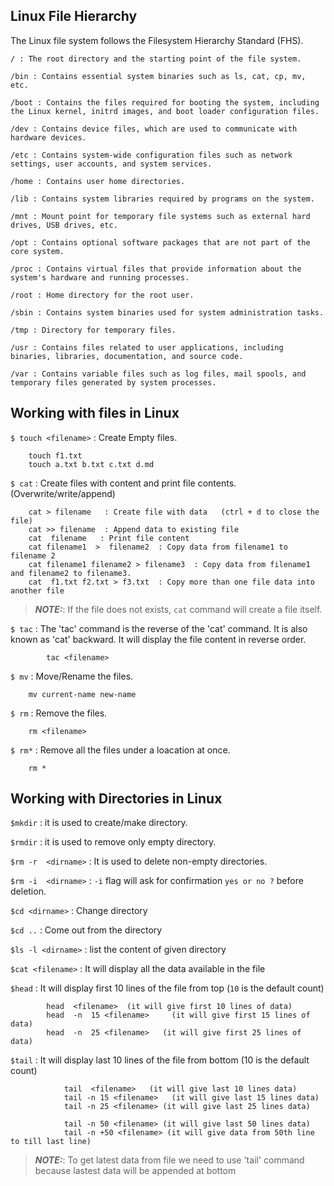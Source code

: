 ## Linux File Hierarchy

The Linux file system follows the Filesystem Hierarchy Standard (FHS).

```
/ : The root directory and the starting point of the file system.

/bin : Contains essential system binaries such as ls, cat, cp, mv, etc.

/boot : Contains the files required for booting the system, including the Linux kernel, initrd images, and boot loader configuration files.

/dev : Contains device files, which are used to communicate with hardware devices.

/etc : Contains system-wide configuration files such as network settings, user accounts, and system services.

/home : Contains user home directories.

/lib : Contains system libraries required by programs on the system.

/mnt : Mount point for temporary file systems such as external hard drives, USB drives, etc.

/opt : Contains optional software packages that are not part of the core system.

/proc : Contains virtual files that provide information about the system's hardware and running processes.

/root : Home directory for the root user.

/sbin : Contains system binaries used for system administration tasks.

/tmp : Directory for temporary files.

/usr : Contains files related to user applications, including binaries, libraries, documentation, and source code.

/var : Contains variable files such as log files, mail spools, and temporary files generated by system processes.
```


## Working with files in Linux

`$ touch <filename>` : Create Empty files.

```
    touch f1.txt
    touch a.txt b.txt c.txt d.md
```

`$ cat` : Create files with content and print file contents. (Overwrite/write/append)

```
    cat > filename   : Create file with data   (ctrl + d to close the file)
	cat >> filename  : Append data to existing file
	cat  filename   : Print file content
	cat filename1  >  filename2  : Copy data from filename1 to filename 2
    cat filename1 filename2 > filename3  : Copy data from filename1 and filename2 to filename3.
	cat  f1.txt f2.txt > f3.txt  : Copy more than one file data into another file

```

> **_NOTE:_**: If the file does not exists, `cat` command will create a file itself.

`$ tac` : The 'tac' command is the reverse of the 'cat' command. It is also known as 'cat' backward. It will display the file content in reverse order.

```
        tac <filename>
```

`$ mv` : Move/Rename the files.

```
    mv current-name new-name
```

`$ rm` : Remove the files.

```
    rm <filename>
```

`$ rm*` : Remove all the files under a loacation at once. 
```
    rm *
```


## Working with Directories in Linux

`$mkdir` : it is used to create/make directory.

`$rmdir` : it is used to remove only empty directory.

`$rm -r  <dirname>` : It is used to delete non-empty directories.

`$rm -i  <dirname>` :  `-i` flag will ask for confirmation `yes or no ?` before deletion.

`$cd <dirname>`  : Change directory

`$cd ..`  : Come out from the directory

`$ls -l <dirname>` : list the content of given directory

`$cat <filename>`   : It will display all the data available in the file

`$head`  : It will display first 10 lines of the file  from top  (`10` is the default count)

			head  <filename>  (it will give first 10 lines of data)
			head  -n  15 <filename>     (it will give first 15 lines of data)
			head  -n  25 <filename>   (it will give first 25 lines of data)

`$tail`   :  It will display last 10 lines of the file from bottom (10 is the default count)

                tail  <filename>   (it will give last 10 lines data)
                tail -n 15 <filename>   (it will give last 15 lines data)
                tail -n 25 <filename> (it will give last 25 lines data)

                tail -n 50 <filename> (it will give last 50 lines data)
                tail -n +50 <filename> (it will give data from 50th line to till last line)
            
> **_NOTE:_**: To get latest data from file we need to use 'tail' command because lastest data will be appended at bottom

